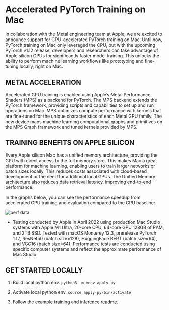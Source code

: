 # Accelerated PyTorch Training on Mac

In collaboration with the Metal engineering team at Apple, we are excited to announce support for GPU-accelerated PyTorch training on Mac. Until now, PyTorch training on Mac only leveraged the CPU, but with the upcoming PyTorch v1.12 release, developers and researchers can take advantage of Apple silicon GPUs for significantly faster model training. This unlocks the ability to perform machine learning workflows like prototyping and fine-tuning locally, right on Mac.

## METAL ACCELERATION

Accelerated GPU training is enabled using Apple’s Metal Performance Shaders (MPS) as a backend for PyTorch. The MPS backend extends the PyTorch framework, providing scripts and capabilities to set up and run operations on Mac. MPS optimizes compute performance with kernels that are fine-tuned for the unique characteristics of each Metal GPU family. The new device maps machine learning computational graphs and primitives on the MPS Graph framework and tuned kernels provided by MPS.

## TRAINING BENEFITS ON APPLE SILICON

Every Apple silicon Mac has a unified memory architecture, providing the GPU with direct access to the full memory store. This makes Mac a great platform for machine learning, enabling users to train larger networks or batch sizes locally. This reduces costs associated with cloud-based development or the need for additional local GPUs. The Unified Memory architecture also reduces data retrieval latency, improving end-to-end performance.

In the graphs below, you can see the performance speedup from accelerated GPU training and evaluation compared to the CPU baseline:

![perf data](https://pytorch.org/assets/images/METAPT-002-BarGraph-02.gif)

- Testing conducted by Apple in April 2022 using production Mac Studio systems with Apple M1 Ultra, 20-core CPU, 64-core GPU 128GB of RAM, and 2TB SSD. Tested with macOS Monterey 12.3, prerelease PyTorch 1.12, ResNet50 (batch size=128), HuggingFace BERT (batch size=64), and VGG16 (batch size=64). Performance tests are conducted using specific computer systems and reflect the approximate performance of Mac Studio.

## GET STARTED LOCALLY

1. Build local python env.
   `python3 -m venv apply-py`

2. Activate local python env.
   `source apply-py/bin/activate`

3. Follow the example training and inference [readme](workspace/super_resolution/README.md).
